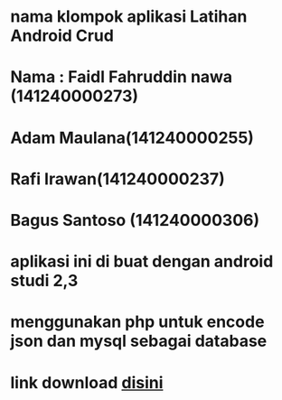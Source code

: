 # nama klompok aplikasi Latihan Android Crud

# Nama : Faidl Fahruddin nawa (141240000273)
#       Adam Maulana(141240000255)
#       Rafi Irawan(141240000237)
#       Bagus Santoso (141240000306)
# aplikasi ini di buat dengan android studi 2,3
# menggunakan php untuk encode json dan mysql sebagai database
# link download <a href="s.id/j3d">disini</a>


 